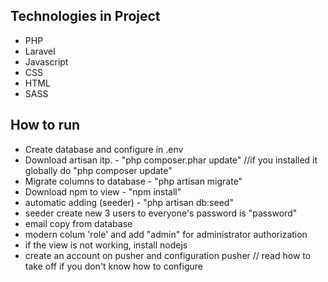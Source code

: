 ## Technologies in Project
- PHP
- Laravel
- Javascript
- CSS
- HTML
- SASS

## How to run
- Create database and configure in .env
- Download artisan itp. - "php composer.phar update" //if you installed it globally do "php composer update"
- Migrate columns to database - "php artisan migrate"
- Download npm to view - "npm install"
- automatic adding (seeder) - "php artisan db:seed"
- seeder create new 3 users to everyone's password is "password"
- email copy from database
- modern colum 'role' and add "admin" for administrator authorization
- if the view is not working, install nodejs
- create an account on pusher and configuration pusher  // read how to take off if you don't know how to configure
